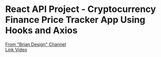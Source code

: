 # React API Project - Cryptocurrency Finance Price Tracker App Using Hooks and Axios
[From "Brian Design" Channel](https://www.youtube.com/channel/UCsKsymTY_4BYR-wytLjex7A)
<br/>
[Link Video](https://www.youtube.com/watch?v=9ohK7CapmIs)
